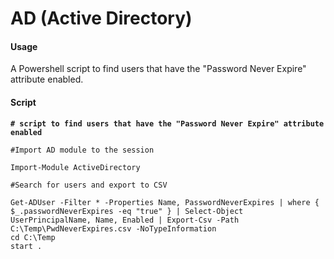 # AD (Active Directory)

#### Usage

A Powershell script to find users that have the "Password Never Expire" attribute enabled.

#### Script

<pre class="language-powershell"><code class="lang-powershell"><strong># script to find users that have the "Password Never Expire" attribute enabled
</strong>
#Import AD module to the session

Import-Module ActiveDirectory

#Search for users and export to CSV

Get-ADUser -Filter * -Properties Name, PasswordNeverExpires | where {
$_.passwordNeverExpires -eq "true" } | Select-Object UserPrincipalName, Name, Enabled | Export-Csv -Path C:\Temp\PwdNeverExpires.csv -NoTypeInformation
cd C:\Temp
start .
</code></pre>


